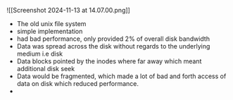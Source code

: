 ![[Screenshot 2024-11-13 at 14.07.00.png]]

- The old unix file system 
- simple implementation
- had bad performance, only provided 2% of overall disk bandwidth
- Data was spread across the disk without regards to the underlying medium i.e disk 
- Data blocks pointed by the inodes where far away which meant additional disk seek 
- Data would be fragmented, which made a lot of bad and forth access of data on disk which reduced performance. 
- 
